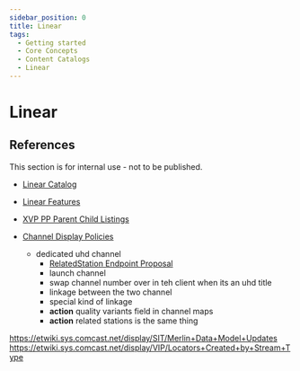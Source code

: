 ```yaml
---
sidebar_position: 0
title: Linear
tags:
  - Getting started
  - Core Concepts
  - Content Catalogs
  - Linear
---
```

# Linear

## References
This section is for internal use - not to be published.

* [Linear Catalog](https://internal-xvp-docs-staging.r53.aae.comcast.net/Architecture/Solutions/Content/Catalogs/Linear/)
* [Linear Features](https://etwiki.sys.comcast.net/pages/viewpage.action?pageId=745179105)
* [XVP PP Parent Child Listings](https://etwiki.sys.comcast.net/display/XVP/Parent-Child+Listings)
* [Channel Display Policies](https://etwiki.sys.comcast.net/display/COMPASS/Channel+Display+Policies#ChannelDisplayPolicies-CurrentData)

  * dedicated uhd channel
    * [RelatedStation Endpoint Proposal](https://etwiki.sys.comcast.net/display/COMPASS/RelatedStation+Endpoint+Proposal)
    * launch channel
    * swap channel number over in teh client when its an uhd title
    * linkage between the two channel
    * special kind of linkage
    * **action** quality variants field in channel maps
    * **action** related stations is the same thing

https://etwiki.sys.comcast.net/display/SIT/Merlin+Data+Model+Updates
https://etwiki.sys.comcast.net/display/VIP/Locators+Created+by+Stream+Type
